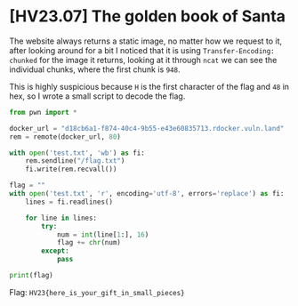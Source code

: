 # [HV23.07] The golden book of Santa

The website always returns a static image, no matter how we request to it, after looking around for a bit I noticed that it is using `Transfer-Encoding: chunked` for the image it returns, looking at it through `ncat` we can see the individual chunks, where the first chunk is `948`.

This is highly suspicious because `H` is the first character of the flag and `48` in hex, so I wrote a small script to decode the flag.

```py
from pwn import *

docker_url = "d18cb6a1-f874-40c4-9b55-e43e60835713.rdocker.vuln.land"
rem = remote(docker_url, 80)

with open('test.txt', 'wb') as fi:
    rem.sendline("/flag.txt")
    fi.write(rem.recvall())

flag = ""
with open('test.txt', 'r', encoding='utf-8', errors='replace') as fi:
    lines = fi.readlines()

    for line in lines:
        try:
            num = int(line[1:], 16)
            flag += chr(num)
        except:
            pass

print(flag)
```

Flag: `HV23{here_is_your_gift_in_small_pieces}`